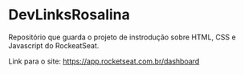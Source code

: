 # DevLinksRosalina
Repositório que guarda o projeto de instrodução sobre HTML, CSS e Javascript do RockeatSeat.

Link para o site: https://app.rocketseat.com.br/dashboard
